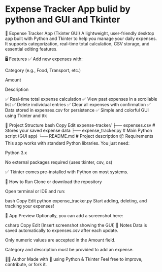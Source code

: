 #  Expense Tracker App bulid by python and GUI and Tkinter
💸 Expense Tracker App (Tkinter GUI)
A lightweight, user-friendly desktop app built with Python and Tkinter to help you manage your daily expenses. It supports categorization, real-time total calculation, CSV storage, and essential editing features.

🖥️ Features
✅ Add new expenses with:

Category (e.g., Food, Transport, etc.)

Amount

Description

✅ Real-time total expense calculation
✅ View past expenses in a scrollable list
✅ Delete individual entries
✅ Clear all expenses with confirmation
✅ Data stored in expenses.csv for persistence
✅ Simple and colorful GUI using Tkinter and ttk

📂 Project Structure
bash
Copy
Edit
expense-tracker/
├── expenses.csv       # Stores your saved expense data
├── expense_tracker.py # Main Python script (GUI app)
└── README.md          # Project description
📦 Requirements
This app works with standard Python libraries. You just need:

Python 3.x

No external packages required (uses tkinter, csv, os)

✅ Tkinter comes pre-installed with Python on most systems.

🚀 How to Run
Clone or download the repository

Open terminal or IDE and run:

bash
Copy
Edit
python expense_tracker.py
Start adding, deleting, and tracking your expenses!

📸 App Preview
Optionally, you can add a screenshot here:

csharp
Copy
Edit
[Insert screenshot showing the GUI]
📝 Notes
Data is saved automatically to expenses.csv after each update.

Only numeric values are accepted in the Amount field.

Category and description must be provided to add an expense.

🙋‍♂️ Author
Made with 💙 using Python & Tkinter
Feel free to improve, contribute, or fork it.

